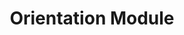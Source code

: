 ---
id: orientation
sidebar_label: 2. Orientation
title: Orientation Module
slug: /orientation-module
---